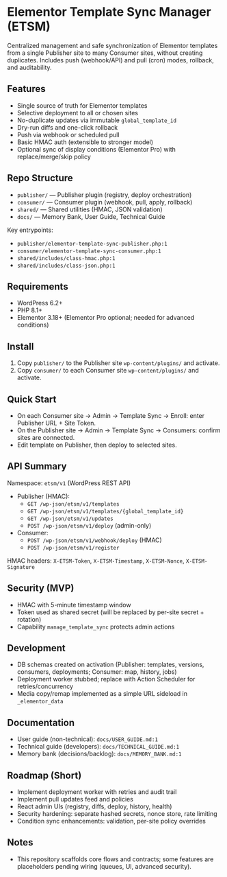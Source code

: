 # Elementor Template Sync Manager (ETSM)

Centralized management and safe synchronization of Elementor templates from a single Publisher site to many Consumer sites, without creating duplicates. Includes push (webhook/API) and pull (cron) modes, rollback, and auditability.

## Features
- Single source of truth for Elementor templates
- Selective deployment to all or chosen sites
- No-duplicate updates via immutable `global_template_id`
- Dry-run diffs and one-click rollback
- Push via webhook or scheduled pull
- Basic HMAC auth (extensible to stronger model)
- Optional sync of display conditions (Elementor Pro) with replace/merge/skip policy

## Repo Structure
- `publisher/` — Publisher plugin (registry, deploy orchestration)
- `consumer/` — Consumer plugin (webhook, pull, apply, rollback)
- `shared/` — Shared utilities (HMAC, JSON validation)
- `docs/` — Memory Bank, User Guide, Technical Guide

Key entrypoints:
- `publisher/elementor-template-sync-publisher.php:1`
- `consumer/elementor-template-sync-consumer.php:1`
- `shared/includes/class-hmac.php:1`
- `shared/includes/class-json.php:1`

## Requirements
- WordPress 6.2+
- PHP 8.1+
- Elementor 3.18+ (Elementor Pro optional; needed for advanced conditions)

## Install
1) Copy `publisher/` to the Publisher site `wp-content/plugins/` and activate.
2) Copy `consumer/` to each Consumer site `wp-content/plugins/` and activate.

## Quick Start
- On each Consumer site → Admin → Template Sync → Enroll: enter Publisher URL + Site Token.
- On the Publisher site → Admin → Template Sync → Consumers: confirm sites are connected.
- Edit template on Publisher, then deploy to selected sites.

## API Summary
Namespace: `etsm/v1` (WordPress REST API)
- Publisher (HMAC):
  - `GET /wp-json/etsm/v1/templates`
  - `GET /wp-json/etsm/v1/templates/{global_template_id}`
  - `GET /wp-json/etsm/v1/updates`
  - `POST /wp-json/etsm/v1/deploy` (admin-only)
- Consumer:
  - `POST /wp-json/etsm/v1/webhook/deploy` (HMAC)
  - `POST /wp-json/etsm/v1/register`

HMAC headers: `X-ETSM-Token`, `X-ETSM-Timestamp`, `X-ETSM-Nonce`, `X-ETSM-Signature`

## Security (MVP)
- HMAC with 5-minute timestamp window
- Token used as shared secret (will be replaced by per-site secret + rotation)
- Capability `manage_template_sync` protects admin actions

## Development
- DB schemas created on activation (Publisher: templates, versions, consumers, deployments; Consumer: map, history, jobs)
- Deployment worker stubbed; replace with Action Scheduler for retries/concurrency
- Media copy/remap implemented as a simple URL sideload in `_elementor_data`

## Documentation
- User guide (non-technical): `docs/USER_GUIDE.md:1`
- Technical guide (developers): `docs/TECHNICAL_GUIDE.md:1`
- Memory bank (decisions/backlog): `docs/MEMORY_BANK.md:1`

## Roadmap (Short)
- Implement deployment worker with retries and audit trail
- Implement pull updates feed and policies
- React admin UIs (registry, diffs, deploy, history, health)
- Security hardening: separate hashed secrets, nonce store, rate limiting
 - Condition sync enhancements: validation, per-site policy overrides

## Notes
- This repository scaffolds core flows and contracts; some features are placeholders pending wiring (queues, UI, advanced security).
